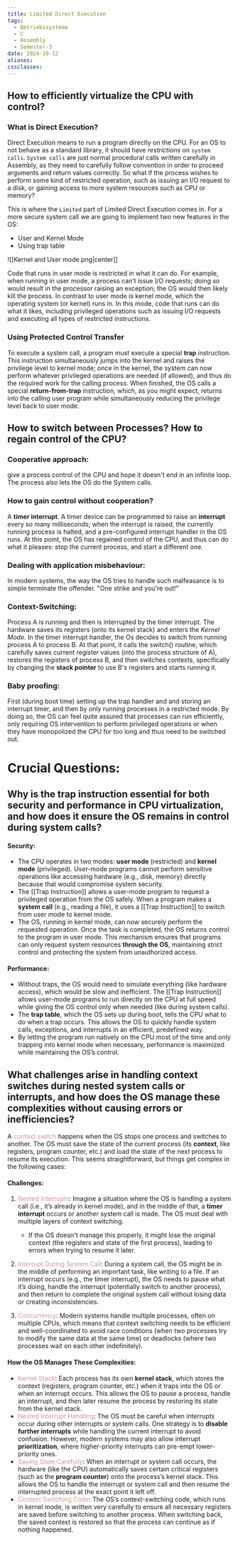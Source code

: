```yaml
---
title: Limited Direct Execution
tags:
  - Betriebssysteme
  - C
  - Assembly
  - Semester-3
date: 2024-10-12
aliases: 
cssclasses:
---
```

## How to efficiently virtualize the CPU with control?
### What is Direct Execution?
Direct Execution means to run a program directly on the CPU. For an OS to not behave as a standard library, it should have *restrictions* on `system calls`.
`System calls` are just normal procedural calls written carefully in Assembly, as they need to carefully follow convention in order to proceed arguments and return values correctly. So what if the process wishes to perform some kind of restricted operation, such as issuing an I/O request to a disk, or gaining access to more system resources such as CPU or memory?

This is where the `Limited` part of Limited Direct Execution comes in. For a more secure system call we are going to implement two new features in the OS:
- User and Kernel Mode
- Using trap table


![[Kernel and User mode.png|center]]

Code that runs in user mode is restricted in what it can do. For example, when running in user mode, a process can’t issue I/O requests; doing so would result in the processor raising an exception; the OS would then likely kill the process. In contrast to user mode is kernel mode, which the operating system (or kernel) runs in. In this mode, code that runs can do what it likes, including privileged operations such as issuing I/O requests and executing all types of restricted instructions.

### Using Protected Control Transfer
To execute a system call, a program must execute a special **trap** instruction. This instruction simultaneously jumps into the kernel and raises the privilege level to kernel mode; once in the kernel, the system can now perform whatever privileged operations are needed (if allowed), and thus do the required work for the calling process. When finished, the OS calls a special **return-from-trap** instruction, which, as you might expect, returns into the calling user program while simultaneously reducing the privilege level back to user mode.

## How to switch between Processes? How to regain control of the CPU?
### Cooperative approach:
give a process control of the CPU and hope it doesn't end in an infinite loop. The process also lets the OS do the System calls.
### How to gain control without cooperation?
A **timer interrupt**. A timer device can be programmed to raise an **interrupt** every so many milliseconds; when the interrupt is raised, the currently running process is halted, and a pre-configured interrupt handler in the OS runs. At this point, the OS has regained control of the CPU, and thus can do what it pleases: stop the current process, and start a different one.
### Dealing with application misbehaviour:
In modern systems, the way the OS tries to handle such malfeasance is to simple terminate the offender. "One strike and you're out!"

### Context-Switching:
Process A is running and then is interrupted by the timer interrupt. The hardware saves its registers (onto its kernel stack) and enters the *Kernel Mode*. In the timer interrupt handler, the Os decides to switch from running process A to process B. At that point, it calls the switch() routine, which carefully saves current register values (into the process structure of A), restores the registers of process B, and then switches contexts, specifically by changing the **stack pointer** to use B's registers and starts running it.

### Baby proofing:
First (during boot time) setting up the trap handler and and storing an interrupt timer, and then by only running processes in a restricted mode. By doing so, the OS can feel quite assured that processes can run efficiently, only requiring OS intervention to perform privileged operations or when they have monopolized the CPU for too long and thus need to be switched out.


# Crucial Questions:

## Why is the trap instruction essential for both security and performance in CPU virtualization, and how does it ensure the OS remains in control during system calls?

#### **Security**:

- The CPU operates in two modes: **user mode** (restricted) and **kernel mode** (privileged). User-mode programs cannot perform sensitive operations like accessing hardware (e.g., disk, memory) directly because that would compromise system security.
- The [[Trap Instruction]] allows a user-mode program to request a privileged operation from the OS safely. When a program makes a **system call** (e.g., reading a file), it uses a [[Trap Instruction]] to switch from user mode to kernel mode.
- The OS, running in kernel mode, can now securely perform the requested operation. Once the task is completed, the OS returns control to the program in user mode. This mechanism ensures that programs can only request system resources **through the OS**, maintaining strict control and protecting the system from unauthorized access.
#### **Performance**:

- Without traps, the OS would need to simulate everything (like hardware access), which would be slow and inefficient. The [[Trap Instruction]] allows user-mode programs to run directly on the CPU at full speed while giving the OS control only when needed (like during system calls).
- The **trap table**, which the OS sets up during boot, tells the CPU what to do when a trap occurs. This allows the OS to quickly handle system calls, exceptions, and interrupts in an efficient, predefined way.
- By letting the program run natively on the CPU most of the time and only trapping into kernel mode when necessary, performance is maximized while maintaining the OS’s control.

## What challenges arise in handling context switches during nested system calls or interrupts, and how does the OS manage these complexities without causing errors or inefficiencies?

A <font color="#d99694">context switch</font> happens when the OS stops one process and switches to another. The OS must save the state of the current process (its **context**, like registers, program counter, etc.) and load the state of the next process to resume its execution. This seems straightforward, but things get complex in the following cases:

#### **Challenges**:

1. <font color="#d99694">Nested Interrupts</font>: Imagine a situation where the OS is handling a system call (i.e., it’s already in kernel mode), and in the middle of that, a **timer interrupt** occurs or another system call is made. The OS must deal with multiple layers of context switching.
    
    - If the OS doesn't manage this properly, it might lose the original context (the registers and state of the first process), leading to errors when trying to resume it later.
2. <font color="#d99694">Interrupt During System Call</font>: During a system call, the OS might be in the middle of performing an important task, like writing to a file. If an interrupt occurs (e.g., the timer interrupt), the OS needs to pause what it’s doing, handle the interrupt (potentially switch to another process), and then return to complete the original system call without losing data or creating inconsistencies.
    
3. <font color="#d99694">Concurrency</font>: Modern systems handle multiple processes, often on multiple CPUs, which means that context switching needs to be efficient and well-coordinated to avoid race conditions (when two processes try to modify the same data at the same time) or deadlocks (where two processes wait on each other indefinitely).
    

#### **How the OS Manages These Complexities**:

- <font color="#d99694">Kernel Stack</font>: Each process has its own **kernel stack**, which stores the context (registers, program counter, etc.) when it traps into the OS or when an interrupt occurs. This allows the OS to pause a process, handle an interrupt, and then later resume the process by restoring its state from the kernel stack.
- <font color="#d99694">Nested Interrupt Handling</font>: The OS must be careful when interrupts occur during other interrupts or system calls. One strategy is to **disable further interrupts** while handling the current interrupt to avoid confusion. However, modern systems may also allow interrupt **prioritization**, where higher-priority interrupts can pre-empt lower-priority ones.
- <font color="#d99694">Saving State Carefully</font>: When an interrupt or system call occurs, the hardware (like the CPU) automatically saves certain critical registers (such as the **program counter**) onto the process’s kernel stack. This allows the OS to handle the interrupt or system call and then resume the interrupted process at the exact point it left off.
- <font color="#d99694">Context Switching Code</font>: The OS’s context-switching code, which runs in kernel mode, is written very carefully to ensure all necessary registers are saved before switching to another process. When switching back, the saved context is restored so that the process can continue as if nothing happened.
